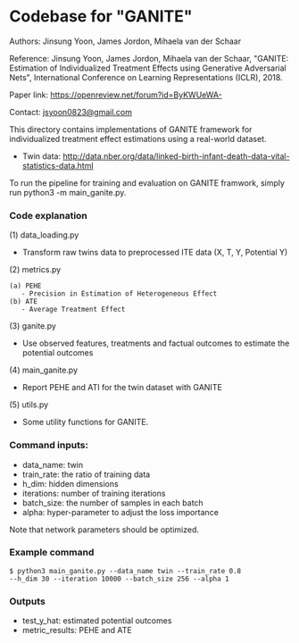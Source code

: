 # Codebase for "GANITE"

Authors: Jinsung Yoon, James Jordon, Mihaela van der Schaar

Reference: Jinsung Yoon, James Jordon, Mihaela van der Schaar, 
"GANITE: Estimation of Individualized Treatment Effects using Generative Adversarial Nets", 
International Conference on Learning Representations (ICLR), 2018.

Paper link: https://openreview.net/forum?id=ByKWUeWA-

Contact: jsyoon0823@gmail.com

This directory contains implementations of GANITE framework for individualized treatment effect estimations
using a real-world dataset.

-   Twin data: http://data.nber.org/data/linked-birth-infant-death-data-vital-statistics-data.html

To run the pipeline for training and evaluation on GANITE framwork, simply run 
python3 -m main_ganite.py.


### Code explanation

(1) data_loading.py
- Transform raw twins data to preprocessed ITE data (X, T, Y, Potential Y)

(2) metrics.py

    (a) PEHE
       - Precision in Estimation of Heterogeneous Effect
    (b) ATE
       - Average Treatment Effect

(3) ganite.py
- Use observed features, treatments and factual outcomes to estimate the potential outcomes

(4) main_ganite.py
- Report PEHE and ATI for the twin dataset with GANITE

(5) utils.py
- Some utility functions for GANITE.

### Command inputs:

-   data_name: twin
-   train_rate: the ratio of training data
-   h_dim: hidden dimensions
-   iterations: number of training iterations
-   batch_size: the number of samples in each batch
-   alpha: hyper-parameter to adjust the loss importance

Note that network parameters should be optimized.

### Example command

```shell
$ python3 main_ganite.py --data_name twin --train_rate 0.8 
--h_dim 30 --iteration 10000 --batch_size 256 --alpha 1 
```

### Outputs

-   test_y_hat: estimated potential outcomes
-   metric_results: PEHE and ATE